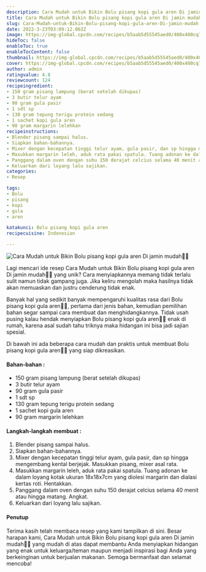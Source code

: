 ```yaml
---
description: Cara Mudah untuk Bikin Bolu pisang kopi gula aren Di jamin mudah"
title: Cara Mudah untuk Bikin Bolu pisang kopi gula aren Di jamin mudah
slug: Cara-Mudah-untuk-Bikin-Bolu-pisang-kopi-gula-aren-Di-jamin-mudah
date: 2022-3-23T03:09:12.063Z
image: https://img-global.cpcdn.com/recipes/b5aab5d55545aed0/400x400cq70/photo.jpg
hideToc: false
enableToc: true
enableTocContent: false
thumbnail: https://img-global.cpcdn.com/recipes/b5aab5d55545aed0/400x400cq70/photo.jpg
cover: https://img-global.cpcdn.com/recipes/b5aab5d55545aed0/400x400cq70/photo.jpg
author: admin
ratingvalue: 4.8
reviewcount: 124
recipeingredient:
- 150 gram pisang lampung (berat setelah dikupas)
- 3 butir telur ayam
- 90 gram gula pasir
- 1 sdt sp
- 130 gram tepung terigu protein sedang
- 1 sachet kopi gula aren
- 90 gram margarin lelehkan
recipeinstructions:
- Blender pisang sampai halus.
- Siapkan bahan-bahannya.
- Mixer dengan kecepatan tinggi telur ayam, gula pasir, dan sp hingga mengembang kental berjejak. Masukkan pisang, mixer asal rata.
- Masukkan margarin leleh, aduk rata pakai spatula. Tuang adonan ke dalam loyang kotak ukuran 18x18x7cm yang diolesi margarin dan dialasi kertas roti. Hentakkan.
- Panggang dalam oven dengan suhu 150 derajat celcius selama 40 menit atau hingga matang. Angkat.
- Keluarkan dari loyang lalu sajikan.
categories:
- Resep

tags:
- Bolu
- pisang
- kopi
- gula
- aren

katakunci: Bolu pisang kopi gula aren
recipecuisine: Indonesian

---
```


![Cara Mudah untuk Bikin Bolu pisang kopi gula aren Di jamin mudah👩‍🍳](https://img-global.cpcdn.com/recipes/b5aab5d55545aed0/400x400cq70/photo.jpg)

Lagi mencari ide resep Cara Mudah untuk Bikin Bolu pisang kopi gula aren Di jamin mudah👩‍🍳 yang unik? Cara menyiapkannya memang tidak terlalu sulit namun tidak gampang juga. Jika keliru mengolah maka hasilnya tidak akan memuaskan dan justru cenderung tidak enak.

Banyak hal yang sedikit banyak mempengaruhi kualitas rasa dari Bolu pisang kopi gula aren👩‍🍳, pertama dari jenis bahan, kemudian pemilihan bahan segar sampai cara membuat dan menghidangkannya. Tidak usah pusing kalau hendak menyiapkan Bolu pisang kopi gula aren👩‍🍳 enak di rumah, karena asal sudah tahu triknya maka hidangan ini bisa jadi sajian spesial.

Di bawah ini ada beberapa cara mudah dan praktis untuk membuat Bolu pisang kopi gula aren👩‍🍳 yang siap dikreasikan.

<!--inarticleads1-->

#### Bahan-bahan :

- 150 gram pisang lampung (berat setelah dikupas)
- 3 butir telur ayam
- 90 gram gula pasir
- 1 sdt sp
- 130 gram tepung terigu protein sedang
- 1 sachet kopi gula aren
- 90 gram margarin lelehkan

<!--inarticleads2-->

#### Langkah-langkah membuat :

1. Blender pisang sampai halus.
1. Siapkan bahan-bahannya.
1. Mixer dengan kecepatan tinggi telur ayam, gula pasir, dan sp hingga mengembang kental berjejak. Masukkan pisang, mixer asal rata.
1. Masukkan margarin leleh, aduk rata pakai spatula. Tuang adonan ke dalam loyang kotak ukuran 18x18x7cm yang diolesi margarin dan dialasi kertas roti. Hentakkan.
1. Panggang dalam oven dengan suhu 150 derajat celcius selama 40 menit atau hingga matang. Angkat.
1. Keluarkan dari loyang lalu sajikan.

#### Penutup

Terima kasih telah membaca resep yang kami tampilkan di sini. Besar harapan kami, Cara Mudah untuk Bikin Bolu pisang kopi gula aren Di jamin mudah👩‍🍳 yang mudah di atas dapat membantu Anda menyiapkan hidangan yang enak untuk keluarga/teman maupun menjadi inspirasi bagi Anda yang berkeinginan untuk berjualan makanan. Semoga bermanfaat dan selamat mencoba!